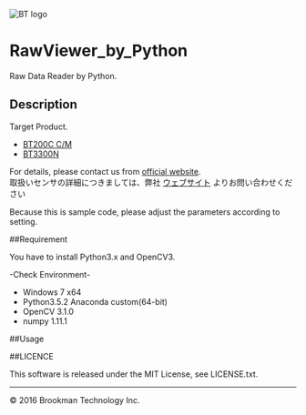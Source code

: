 ![BT logo](http://brookmantech.com/img/logo.png "logo")

# RawViewer_by_Python

Raw Data Reader by Python.

## Description

Target Product.

* [BT200C C/M][bt200c]
* [BT3300N][btn]

For details, please contact us from [official website][website].  
取扱いセンサの詳細につきましては、弊社 [ウェブサイト][website] よりお問い合わせください

Because this is sample code, please adjust the parameters according to setting.

##Requirement

You have to install Python3.x and OpenCV3.

-Check Environment-
- Windows 7 x64
- Python3.5.2 Anaconda custom(64-bit)
- OpenCV 3.1.0
- numpy 1.11.1

##Usage


##LICENCE

This software is released under the MIT License, see LICENSE.txt.

*****  

&copy; 2016 Brookman Technology Inc.

[website]: http://brookmantech.com/ "Brookman Technology"
[bt200c]: http://brookmantech.com/ "Brookman Technology"
[btn]: http://brookmantech.com/ "Brookman Technology"

